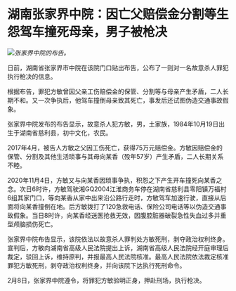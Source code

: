 # 湖南张家界中院：因亡父赔偿金分割等生怨驾车撞死母亲，男子被枪决

![](https://inews.gtimg.com/newsapp_bt/0/15668307076/1000)_张家界中院的布告。_

日前，湖南省张家界市中院在该院门口贴出布告，公布了一则对一名故意杀人罪犯执行枪决的信息。

根据布告，罪犯方敏曾因父亲工伤赔偿金的保管、分割等与母亲产生矛盾，二人长期不和。又一次争执后，他驾车撞倒母亲致其死亡，事发后还试图伪造交通事故假象。

张家界中院发布的布告显示，故意杀人犯方敏，男，土家族，1984年10月19日出生于湖南省慈利县，初中文化，农民。

2017年4月，被告人方敏之父因工伤死亡，获得75万元赔偿金。方敏因赔偿金的保管、分割及其他生活琐事与其母向某香（殁年57岁）产生矛盾，二人长期关系不睦。

2020年11月4日，方敏又与向某香因琐事争执，积怨之下产生开车撞死向某香之念。次日6时许，方敏驾驶湘GQ2004江淮商务车停在湖南省慈利县零阳镇万福村6组其家门口，等向某香从家中出来沿公路行走时，方敏驾车加速行驶，直接从后面将向某香撞倒在地。后方敏拨打了120急救电话、保险公司电话等以伪造交通事故假象。当日8时许，向某香经送医抢救无效，因腹腔脏器破裂急性失血过多并重型颅脑损伤死亡。

张家界中院布告显示，该院依法以故意杀人罪判处方敏死刑，剥夺政治权利终身。宣判后，方敏向湖南省高级人民法院提出上诉，湖南省高级人民法院经开庭审理后裁定，驳回上诉，维持原判，并报最高人民法院核准。最高人民法院依法裁定核准罪犯方敏死刑，剥夺政治权利终身，并向该院下达执行死刑命令。

2月8日，张家界中院遵令，将罪犯方敏验明正身，押赴刑场，执行枪决。


